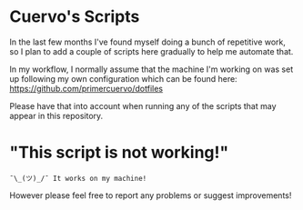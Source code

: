 # Cuervo's Scripts #
In the last few months I've found myself doing a bunch of repetitive work,
so I plan to add a couple of scripts here gradually to help me automate that.

In my workflow, I normally assume that the machine I'm working on was set up
following my own configuration which can be found here: https://github.com/primercuervo/dotfiles

Please have that into account when running any of the scripts that may appear
in this repository.

# "This script is not working!"
    ¯\_(ツ)_/¯ It works on my machine!

However please feel free to report any problems or suggest improvements!
